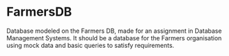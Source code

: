 # FarmersDB
Database modeled on the Farmers DB, made for an assignment in Database Management Systems. It should be a database for the Farmers  organisation using mock data and basic queries to satisfy requirements.
